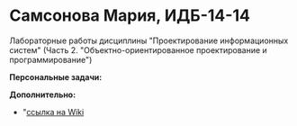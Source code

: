 # Самсонова Мария, ИДБ-14-14
Лабораторные работы дисциплины "Проектирование информационных систем" (Часть 2. "Объектно-ориентированное проектирование и программирование")

**Персональные задачи:**


**Дополнительно:**

* "[ссылка на Wiki](https://github.com/MariaSamsonova/OOP_Lab/wiki)

